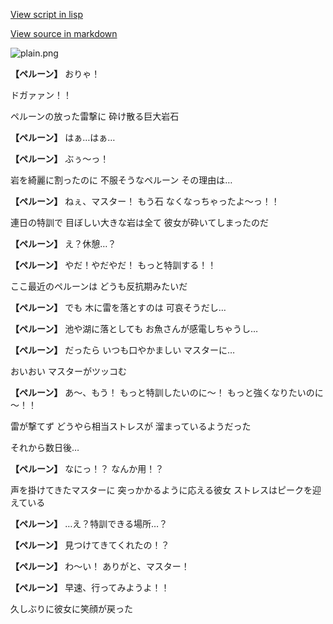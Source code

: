 [View script in lisp](../scripts/20085201.txt)

[View source in markdown](20085201.md)

![plain.png](../images/backgrounds/plain.png)

**【ペルーン】**
おりゃ！

ドガァァン！！

ペルーンの放った雷撃に
砕け散る巨大岩石

**【ペルーン】**
はぁ…はぁ…

**【ペルーン】**
ぶぅ～っ！

岩を綺麗に割ったのに
不服そうなペルーン
その理由は…

**【ペルーン】**
ねぇ、マスター！
もう石
なくなっちゃったよ～っ！！

連日の特訓で
目ぼしい大きな岩は全て
彼女が砕いてしまったのだ

**【ペルーン】**
え？休憩…？

**【ペルーン】**
やだ！やだやだ！
もっと特訓する！！

ここ最近のペルーンは
どうも反抗期みたいだ

**【ペルーン】**
でも
木に雷を落とすのは
可哀そうだし…

**【ペルーン】**
池や湖に落としても
お魚さんが感電しちゃうし…

**【ペルーン】**
だったら
いつも口やかましい
マスターに…

おいおい
マスターがツッコむ

**【ペルーン】**
あ～、もう！
もっと特訓したいのに～！
もっと強くなりたいのに～！！

雷が撃てず
どうやら相当ストレスが
溜まっているようだった

それから数日後…

**【ペルーン】**
なにっ！？
なんか用！？

声を掛けてきたマスターに
突っかかるように応える彼女
ストレスはピークを迎えている

**【ペルーン】**
…え？特訓できる場所…？

**【ペルーン】**
見つけてきてくれたの！？

**【ペルーン】**
わ～い！
ありがと、マスター！

**【ペルーン】**
早速、行ってみようよ！！

久しぶりに彼女に笑顔が戻った